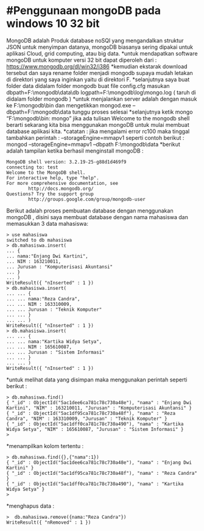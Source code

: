 #Penggunaan mongoDB pada windows 10 32 bit
====================
MongoDB adalah Produk database noSQl yang mengandalkan struktur JSON untuk menyimpan datanya, mongoDB biasanya sering dipakai untuk aplikasi Cloud, grid computing, atau big data.
*untuk mendapatkan software mongoDB untuk komputer versi 32 bit dapat diperoleh dari : https://www.mongodb.org/dl/win32/i386
*kemudian ekstarak download tersebut dan saya rename folder menjadi mongodb supaya mudah letakan di direktori yang saya inginkan yaitu di direktori F.
*selanjutnya saya buat folder data didalam folder mongodb buat file config.cfg  masukan dbpath=F:\mongodb\data\db logpath=F:\mongodb\log\mongo.log  ( taruh di didalam folder mongodb )
*untuk menjalankan server adalah dengan masuk ke F:\mongodb\bin dan mengetikkan mongod.exe –dbpath=F:\mongodb\data tunggu proses selesai
*selanjutnya ketik mongo “F:\mongodb\bin: mongo” jika ada tulisan Welcome to the mongodb shell berarti sekarang kita bisa menggunakan  mongoDB untuk mulai membuat database aplikasi kita.
*catatan : jika mengalami error rc100 maka tinggal  tambahkan perintah : –storageEngine=mmapv1  seperti contoh berikut : mongod –storageEngine=mmapv1 –dbpath F:\mongodb\data
*berikut adalah tampilan ketika berhasil menginstall mongoDB :
~~~
MongoDB shell version: 3.2.19-25-g88d1d469f9
connecting to: test
Welcome to the MongoDB shell.
For interactive help, type "help".
For more comprehensive documentation, see
        http://docs.mongodb.org/
Questions? Try the support group
        http://groups.google.com/group/mongodb-user
~~~

Berikut adalah proses pembuatan database dengan menggunakan mongoDB , disini saya membuat database dengan nama mahasiswa dan memasukkan 3 data mahasiswa:

~~~
> use mahasiswa
switched to db mahasiswa
> db.mahasiswa.insert(
... {
... nama:"Enjang Dwi Kartini",
... NIM : 163210011,
... Jurusan : "Komputerisasi Akuntansi"
... }
... )
WriteResult({ "nInserted" : 1 })
> db.mahasiswa.insert(
... ... {
... ... nama:"Reza Candra",
... ... NIM : 163310009,
... ... Jurusan : "Teknik Komputer"
... ... }
... ... )
WriteResult({ "nInserted" : 1 })
> db.mahasiswa.insert(
... ... {
... ... nama:"Kartika Widya Setya",
... ... NIM : 165610087,
... ... Jurusan : "Sistem Informasi"
... ... }
... ... )
WriteResult({ "nInserted" : 1 })
~~~

*untuk melihat data yang disimpan maka menggunakan perintah seperti berikut :
~~~
> db.mahasiswa.find()
{ "_id" : ObjectId("5ac1dee6ca781c78c730a48e"), "nama" : "Enjang Dwi Kartini", "NIM" : 163210011, "Jurusan" : "Komputerisasi Akuntansi" }
{ "_id" : ObjectId("5ac1df95ca781c78c730a48f"), "nama" : "Reza Candra", "NIM" : 163310009, "Jurusan" : "Teknik Komputer" }
{ "_id" : ObjectId("5ac1dff0ca781c78c730a490"), "nama" : "Kartika Widya Setya", "NIM" : 165610087, "Jurusan" : "Sistem Informasi" }
>
~~~
*menampilkan kolom tertentu :
~~~
> db.mahasiswa.find({},{"nama":1})
{ "_id" : ObjectId("5ac1dee6ca781c78c730a48e"), "nama" : "Enjang Dwi Kartini" }
{ "_id" : ObjectId("5ac1df95ca781c78c730a48f"), "nama" : "Reza Candra" }
{ "_id" : ObjectId("5ac1dff0ca781c78c730a490"), "nama" : "Kartika Widya Setya" }
>
~~~

*menghapus data :

~~~
>  db.mahasiswa.remove({nama:"Reza Candra"})
WriteResult({ "nRemoved" : 1 })
~~~